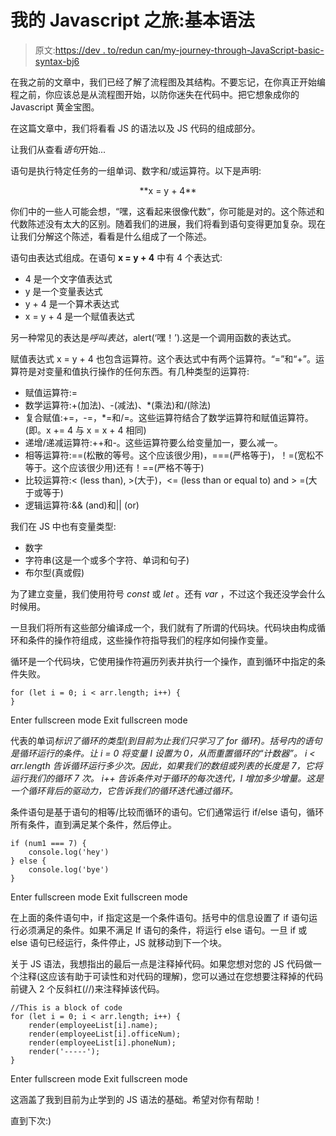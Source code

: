 # 我的 Javascript 之旅:基本语法

> 原文:[https://dev . to/redun can/my-journey-through-JavaScript-basic-syntax-bj6](https://dev.to/reduncan/my-journey-through-javascript-basic-syntax-bj6)

在我之前的文章中，我们已经了解了流程图及其结构。不要忘记，在你真正开始编程之前，你应该总是从流程图开始，以防你迷失在代码中。把它想象成你的 Javascript 黄金宝图。

在这篇文章中，我们将看看 JS 的语法以及 JS 代码的组成部分。

让我们从查看*语句*开始...

语句是执行特定任务的一组单词、数字和/或运算符。以下是声明:

<center>**x = y + 4**</center>

你们中的一些人可能会想，“嘿，这看起来很像代数”，你可能是对的。这个陈述和代数陈述没有太大的区别。随着我们的进展，我们将看到语句变得更加复杂。现在让我们分解这个陈述，看看是什么组成了一个陈述。

语句由表达式组成。在语句 **x = y + 4** 中有 4 个表达式:

*   4 是一个文字值表达式
*   y 是一个变量表达式
*   y + 4 是一个算术表达式
*   x = y + 4 是一个赋值表达式

另一种常见的表达是*呼叫表达*，alert(‘嘿！’).这是一个调用函数的表达式。

赋值表达式 x = y + 4 也包含运算符。这个表达式中有两个运算符。“=”和“+”。运算符是对变量和值执行操作的任何东西。有几种类型的运算符:

*   赋值运算符:=
*   数学运算符:+(加法)、-(减法)、*(乘法)和/(除法)
*   复合赋值:+=，-=，*=和/=。这些运算符结合了数学运算符和赋值运算符。(即。x += 4 与 x = x + 4 相同)
*   递增/递减运算符:++和-。这些运算符要么给变量加一，要么减一。
*   相等运算符:==(松散的等号。这个应该很少用)，===(严格等于)，！=(宽松不等于。这个应该很少用)还有！==(严格不等于)
*   比较运算符:< (less than), >(大于)，<= (less than or equal to) and > =(大于或等于)
*   逻辑运算符:&& (and)和|| (or)

我们在 JS 中也有变量类型:

*   数字
*   字符串(这是一个或多个字符、单词和句子)
*   布尔型(真或假)

为了建立变量，我们使用符号 *const* 或 *let* 。还有 *var* ，不过这个我还没学会什么时候用。

一旦我们将所有这些部分编译成一个，我们就有了所谓的代码块。代码块由构成循环和条件的操作符组成，这些操作符指导我们的程序如何操作变量。

循环是一个代码块，它使用操作符遍历列表并执行一个操作，直到循环中指定的条件失败。

```
for (let i = 0; i < arr.length; i++) {
} 
```

Enter fullscreen mode Exit fullscreen mode

代表的单词*标识了循环的类型(到目前为止我们只学习了 for 循环)。括号内的语句是循环运行的条件。*让 i = 0* 将变量 I 设置为 0，从而重置循环的“计数器”。 *i < arr.length* 告诉循环运行多少次。因此，如果我们的数组或列表的长度是 7，它将运行我们的循环 7 次。 *i++* 告诉条件对于循环的每次迭代，I 增加多少增量。这是一个循环背后的驱动力，它告诉我们的循环迭代通过循环。*

条件语句是基于语句的相等/比较而循环的语句。它们通常运行 if/else 语句，循环所有条件，直到满足某个条件，然后停止。

```
if (num1 === 7) {
    console.log('hey')
} else {
    console.log('bye')
} 
```

Enter fullscreen mode Exit fullscreen mode

在上面的条件语句中，if 指定这是一个条件语句。括号中的信息设置了 if 语句运行必须满足的条件。如果不满足 If 语句的条件，将运行 else 语句。一旦 if 或 else 语句已经运行，条件停止，JS 就移动到下一个块。

关于 JS 语法，我想指出的最后一点是注释掉代码。如果您想对您的 JS 代码做一个注释(这应该有助于可读性和对代码的理解)，您可以通过在您想要注释掉的代码前键入 2 个反斜杠(//)来注释掉该代码。

```
//This is a block of code
for (let i = 0; i < arr.length; i++) {
    render(employeeList[i].name);
    render(employeeList[i].officeNum);
    render(employeeList[i].phoneNum);
    render('-----');
} 
```

Enter fullscreen mode Exit fullscreen mode

这涵盖了我到目前为止学到的 JS 语法的基础。希望对你有帮助！

直到下次:)